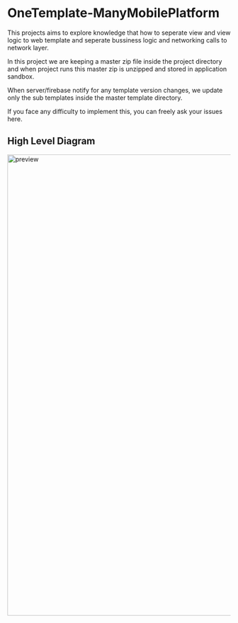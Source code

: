 # OneTemplate-ManyMobilePlatform

This projects aims to explore knowledge that how to seperate view and view logic to web template and seperate bussiness logic and networking calls to network layer.

In this project we are keeping a master zip file inside the project directory  and when project runs this master zip is unzipped and stored in application sandbox.

When server/firebase notify for any template version changes, we update only the sub templates inside the master template directory.

If you face any difficulty to implement this, you can freely ask your issues here.

## High Level Diagram
<img width="1042" alt="preview" src="https://user-images.githubusercontent.com/20537121/137860442-c9bd2720-5748-4e85-b637-bdbcb945cddd.png">
